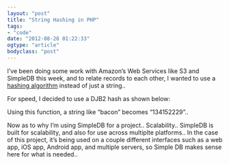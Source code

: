 ```yaml
---
layout: "post"
title: "String Hashing in PHP"
tags: 
- "code"
date: "2012-08-28 01:22:33"
ogtype: "article"
bodyclass: "post"
---
```


I’ve been doing some work with Amazon’s Web Services like S3 and SimpleDB this week, and to relate records to each other, I wanted to use a [hashing algorithm](http://www.cse.yorku.ca/~oz/hash.html) instead of just a string..

For speed, I decided to use a DJB2 hash as shown below:

<script src="https://gist.github.com/8527310.js"></script>Using this function, a string like “bacon” becomes “134152229”..

Now as to why I’m using SimpleDB for a project.. Scalability.. SimpleDB is built for scalability, and also for use across multiplte platforms.. In the case of this project, it’s being used on a couple different interfaces such as a web app, iOS app, Android app, and multiple servers, so Simple DB makes sense here for what is needed..